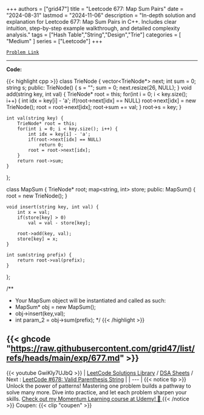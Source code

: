 
+++
authors = ["grid47"]
title = "Leetcode 677: Map Sum Pairs"
date = "2024-08-31"
lastmod = "2024-11-06"
description = "In-depth solution and explanation for Leetcode 677: Map Sum Pairs in C++. Includes clear intuition, step-by-step example walkthrough, and detailed complexity analysis."
tags = ["Hash Table","String","Design","Trie"]
categories = [
    "Medium"
]
series = ["Leetcode"]
+++



[`Problem Link`](https://leetcode.com/problems/map-sum-pairs/description/)

---
**Code:**

{{< highlight cpp >}}
class TrieNode {
    vector<TrieNode*> next;
    int sum = 0;
    string s;
public:
    TrieNode() {
        s = "";
        sum = 0;
        next.resize(26, NULL);
    }
    void add(string key, int val) {
        TrieNode* root = this;
        for(int i = 0; i < key.size(); i++) {
            int idx = key[i] - 'a';
            if(root->next[idx] == NULL)
                root->next[idx] = new TrieNode();
            root = root->next[idx];
            root->sum += val;
        }
        root->s = key;
    }
    
    int val(string key) {
        TrieNode* root = this;
        for(int i = 0; i < key.size(); i++) {
            int idx = key[i] - 'a';
            if(root->next[idx] == NULL)
                return 0;
            root = root->next[idx];
        }        
        return root->sum;
    }
};

class MapSum {
    TrieNode* root;
    map<string, int> store;
public:
    MapSum() {
        root = new TrieNode();
    }
    
    void insert(string key, int val) {
        int x = val;
        if(store[key] > 0)
            val = val - store[key];
            
        root->add(key, val);
        store[key] = x;
    }
    
    int sum(string prefix) {
        return root->val(prefix);
    }
};

/**
 * Your MapSum object will be instantiated and called as such:
 * MapSum* obj = new MapSum();
 * obj->insert(key,val);
 * int param_2 = obj->sum(prefix);
 */
{{< /highlight >}}

{{< ghcode "https://raw.githubusercontent.com/grid47/list/refs/heads/main/exp/677.md" >}}
---
{{< youtube GwiKly7UJbQ >}}
| [LeetCode Solutions Library](https://grid47.xyz/leetcode/) / [DSA Sheets](https://grid47.xyz/sheets/) / Next : [LeetCode #678: Valid Parenthesis String](https://grid47.xyz/posts/leetcode-678-valid-parenthesis-string-solution/) |
| --- |
{{< notice tip >}}
Unlock the power of patterns! Mastering one problem builds a pathway to solve many more. Dive into practice, and let each problem sharpen your skills. [Check out my Momentum Learning course at Udemy! 🚀 ](https://www.udemy.com/course/algorithms-and-data-structures-in-cpp/)
{{< /notice >}}
Coupen: {{< clip "coupen" >}}
